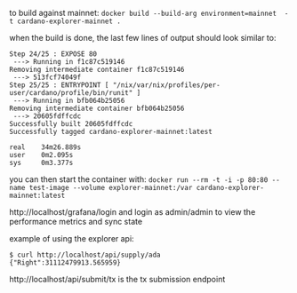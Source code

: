 to build against mainnet:
`docker build --build-arg environment=mainnet  -t cardano-explorer-mainnet .`

when the build is done, the last few lines of output should look similar to:
```
Step 24/25 : EXPOSE 80
 ---> Running in f1c87c519146
Removing intermediate container f1c87c519146
 ---> 513fcf74049f
Step 25/25 : ENTRYPOINT [ "/nix/var/nix/profiles/per-user/cardano/profile/bin/runit" ]
 ---> Running in bfb064b25056
Removing intermediate container bfb064b25056
 ---> 20605fdffcdc
Successfully built 20605fdffcdc
Successfully tagged cardano-explorer-mainnet:latest

real    34m26.889s
user    0m2.095s
sys     0m3.377s
```

you can then start the container with: `docker run --rm -t -i -p 80:80 --name test-image --volume explorer-mainnet:/var cardano-explorer-mainnet:latest`

http://localhost/grafana/login and login as admin/admin to view the performance metrics and sync state

example of using the explorer api:
```
$ curl http://localhost/api/supply/ada
{"Right":31112479913.565959}
```

http://localhost/api/submit/tx is the tx submission endpoint
